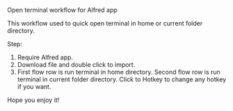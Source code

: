 Open terminal workflow for Alfred app

This workflow used to quick open terminal in home or current folder directory.

Step:

1. Require Alfred app.
2. Download file and double click to import.
3. First flow row is run terminal in home directory. 
   Second flow row is run terminal in current folder directory.
   Click to Hotkey to change any hotkey if you want.  

Hope you enjoy it!
